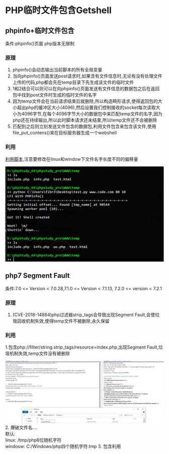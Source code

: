 # **PHP临时文件包含Getshell**
## **phpinfo+临时文件包含**
条件:phpinfo()页面 php版本无限制
### **原理**
1. phpinfo()会动态输出当前脚本的所有全局变量
2. 当向phpinfo()页面发送post请求时,如果含有文件信息时,无论有没有处理文件上传的代码,php都会先在temp目录下先生成该文件的临时文件
3. 1和2结合可以则可以在向phpinfo()页面发送有文件信息的数据包之后在返回包中找到post文件时生成的临时文件的名字
4. 因为temp文件会在当前请求结束后就删除,所以构造畸形请求,使得返回包的大小超出php的缓冲区大小(4096),然后设置我们控制接收的socket每次读取大小为4096字节,在每个4096字节大小的数据包中来匹配temp文件的名字,因为php还在持续输出,所以此时脚本请求还未结束,所以temp文件还不会被删除
5. 匹配到之后则立刻发送文件包含的数据包,利用文件包含来包含该文件,使用file_put_contens()来在目标服务器生成一个webshell  
### **利用**
[利用脚本](https://github.com/vulhub/vulhub/blob/master/php/inclusion/exp.py),注意要修改在linux和window下文件名字长度不同的偏移量  

![](./img/include_1.jpg)

## **php7 Segment Fault**
条件:7.0 <= Version < 7.0.28,7.1.0 <= Version < 7.1.13, 7.2.0 <= version < 7.2.1
### **原理**
1. (CVE-2018-14884)php过滤器strip_tags会导致出现Segment Fault,会使垃圾回收机制失效,使得temp文件不被删除,永久保留
### **利用**
1.包含php://filter/string.strip_tags/resource=index.php,出现Segment Fault,垃圾机制失效,temp文件没有被删除

![](./img/include_2.jpg)
2. 爆破文件名....  
默认:  
linux: /tmp/php6位随机字符  
windosw: C:/Windows/php四个随机字符.tmp
3. 包含利用